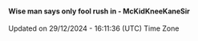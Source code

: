 #### Wise man says only fool rush in - McKidKneeKaneSir
Updated on 29/12/2024 - 16:11:36 (UTC) Time Zone
